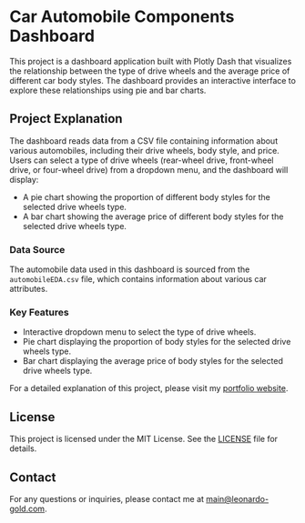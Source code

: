 # Car Automobile Components Dashboard

This project is a dashboard application built with Plotly Dash that visualizes the relationship between the type of drive wheels and the average price of different car body styles. The dashboard provides an interactive interface to explore these relationships using pie and bar charts.

## Project Explanation

The dashboard reads data from a CSV file containing information about various automobiles, including their drive wheels, body style, and price. Users can select a type of drive wheels (rear-wheel drive, front-wheel drive, or four-wheel drive) from a dropdown menu, and the dashboard will display:

- A pie chart showing the proportion of different body styles for the selected drive wheels type.
- A bar chart showing the average price of different body styles for the selected drive wheels type.

### Data Source

The automobile data used in this dashboard is sourced from the `automobileEDA.csv` file, which contains information about various car attributes.

### Key Features

- Interactive dropdown menu to select the type of drive wheels.
- Pie chart displaying the proportion of body styles for the selected drive wheels type.
- Bar chart displaying the average price of body styles for the selected drive wheels type.

For a detailed explanation of this project, please visit my [portfolio website](http://your-portfolio-link.com).

## License

This project is licensed under the MIT License. See the [LICENSE](LICENSE) file for details.

## Contact

For any questions or inquiries, please contact me at [main@leonardo-gold.com](mailto:main@leonardo-gold.com).
